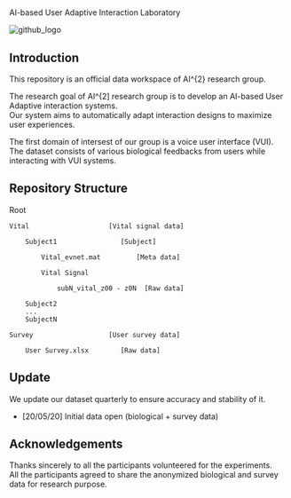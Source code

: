 # 

AI-based User Adaptive Interaction Laboratory

![github_logo](https://github.com/kit-AI-square/Data/blob/master/AIsquare_Logo.png)


## Introduction
This repository is an official data workspace of AI^{2} research group.

The research goal of AI^{2] research group is to develop an AI-based User Adaptive interaction systems.  
Our system aims to automatically adapt interaction designs to maximize user experiences.

The first domain of intersest of our group is a voice user interface (VUI).  
The dataset consists of various biological feedbacks from users while interacting with VUI systems.


## Repository Structure
Root

    Vital                    [Vital signal data]

        Subject1                [Subject]

            Vital_evnet.mat         [Meta data]

            Vital Signal    

                subN_vital_z00 - z0N  [Raw data]

        Subject2
        ...
        SubjectN

    Survey                   [User survey data]

        User Survey.xlsx        [Raw data]


## Update
We update our dataset quarterly to ensure accuracy and stability of it.
- [20/05/20] Initial data open (biological + survey data)

## Acknowledgements
Thanks sincerely to all the participants volunteered for the experiments.  
All the participants agreed to share the anonymized biological and survey data for research purpose.
